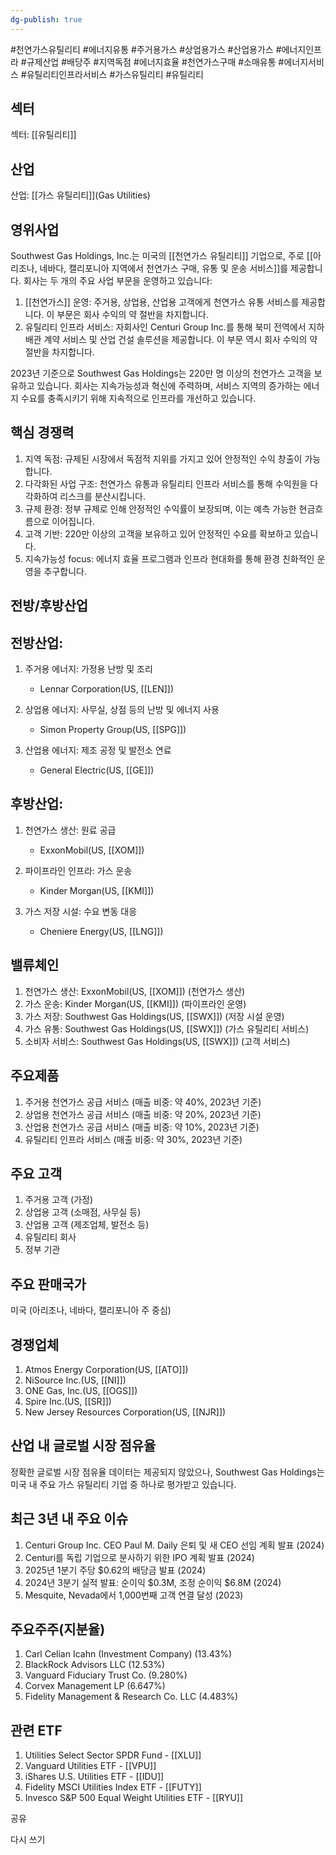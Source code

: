 ```yaml
---
dg-publish: true
---
```

#천연가스유틸리티 #에너지유통 #주거용가스 #상업용가스 #산업용가스 #에너지인프라 #규제산업 #배당주 #지역독점 #에너지효율 #천연가스구매 #소매유통 #에너지서비스 #유틸리티인프라서비스 #가스유틸리티 #유틸리티

## 섹터

섹터: [[유틸리티]]

## 산업

산업: [[가스 유틸리티]](Gas Utilities)

## 영위사업

Southwest Gas Holdings, Inc.는 미국의 [[천연가스 유틸리티]] 기업으로, 주로 [[아리조나, 네바다, 캘리포니아 지역에서 천연가스 구매, 유통 및 운송 서비스]]를 제공합니다. 회사는 두 개의 주요 사업 부문을 운영하고 있습니다:

1. [[천연가스]] 운영: 주거용, 상업용, 산업용 고객에게 천연가스 유통 서비스를 제공합니다. 이 부문은 회사 수익의 약 절반을 차지합니다.
2. 유틸리티 인프라 서비스: 자회사인 Centuri Group Inc.를 통해 북미 전역에서 지하 배관 계약 서비스 및 산업 건설 솔루션을 제공합니다. 이 부문 역시 회사 수익의 약 절반을 차지합니다.

2023년 기준으로 Southwest Gas Holdings는 220만 명 이상의 천연가스 고객을 보유하고 있습니다. 회사는 지속가능성과 혁신에 주력하며, 서비스 지역의 증가하는 에너지 수요를 충족시키기 위해 지속적으로 인프라를 개선하고 있습니다.

## 핵심 경쟁력

1. 지역 독점: 규제된 시장에서 독점적 지위를 가지고 있어 안정적인 수익 창출이 가능합니다.
2. 다각화된 사업 구조: 천연가스 유통과 유틸리티 인프라 서비스를 통해 수익원을 다각화하여 리스크를 분산시킵니다.
3. 규제 환경: 정부 규제로 인해 안정적인 수익률이 보장되며, 이는 예측 가능한 현금흐름으로 이어집니다.
4. 고객 기반: 220만 이상의 고객을 보유하고 있어 안정적인 수요를 확보하고 있습니다.
5. 지속가능성 focus: 에너지 효율 프로그램과 인프라 현대화를 통해 환경 친화적인 운영을 추구합니다.

## 전방/후방산업

## 전방산업:

1. 주거용 에너지: 가정용 난방 및 조리
    
    - Lennar Corporation(US, [[LEN]])
    
2. 상업용 에너지: 사무실, 상점 등의 난방 및 에너지 사용
    
    - Simon Property Group(US, [[SPG]])
    
3. 산업용 에너지: 제조 공정 및 발전소 연료
    
    - General Electric(US, [[GE]])
    

## 후방산업:

1. 천연가스 생산: 원료 공급
    
    - ExxonMobil(US, [[XOM]])
    
2. 파이프라인 인프라: 가스 운송
    
    - Kinder Morgan(US, [[KMI]])
    
3. 가스 저장 시설: 수요 변동 대응
    
    - Cheniere Energy(US, [[LNG]])
    

## 밸류체인

1. 천연가스 생산: ExxonMobil(US, [[XOM]]) (천연가스 생산)
2. 가스 운송: Kinder Morgan(US, [[KMI]]) (파이프라인 운영)
3. 가스 저장: Southwest Gas Holdings(US, [[SWX]]) (저장 시설 운영)
4. 가스 유통: Southwest Gas Holdings(US, [[SWX]]) (가스 유틸리티 서비스)
5. 소비자 서비스: Southwest Gas Holdings(US, [[SWX]]) (고객 서비스)

## 주요제품

1. 주거용 천연가스 공급 서비스 (매출 비중: 약 40%, 2023년 기준)
2. 상업용 천연가스 공급 서비스 (매출 비중: 약 20%, 2023년 기준)
3. 산업용 천연가스 공급 서비스 (매출 비중: 약 10%, 2023년 기준)
4. 유틸리티 인프라 서비스 (매출 비중: 약 30%, 2023년 기준)

## 주요 고객

1. 주거용 고객 (가정)
2. 상업용 고객 (소매점, 사무실 등)
3. 산업용 고객 (제조업체, 발전소 등)
4. 유틸리티 회사
5. 정부 기관

## 주요 판매국가

미국 (아리조나, 네바다, 캘리포니아 주 중심)

## 경쟁업체

1. Atmos Energy Corporation(US, [[ATO]])
2. NiSource Inc.(US, [[NI]])
3. ONE Gas, Inc.(US, [[OGS]])
4. Spire Inc.(US, [[SR]])
5. New Jersey Resources Corporation(US, [[NJR]])

## 산업 내 글로벌 시장 점유율

정확한 글로벌 시장 점유율 데이터는 제공되지 않았으나, Southwest Gas Holdings는 미국 내 주요 가스 유틸리티 기업 중 하나로 평가받고 있습니다.

## 최근 3년 내 주요 이슈

1. Centuri Group Inc. CEO Paul M. Daily 은퇴 및 새 CEO 선임 계획 발표 (2024)
2. Centuri를 독립 기업으로 분사하기 위한 IPO 계획 발표 (2024)
3. 2025년 1분기 주당 $0.62의 배당금 발표 (2024)
4. 2024년 3분기 실적 발표: 순이익 $0.3M, 조정 순이익 $6.8M (2024)
5. Mesquite, Nevada에서 1,000번째 고객 연결 달성 (2023)

## 주요주주(지분율)

1. Carl Celian Icahn (Investment Company) (13.43%)
2. BlackRock Advisors LLC (12.53%)
3. Vanguard Fiduciary Trust Co. (9.280%)
4. Corvex Management LP (6.647%)
5. Fidelity Management & Research Co. LLC (4.483%)

## 관련 ETF

1. Utilities Select Sector SPDR Fund - [[XLU]]
2. Vanguard Utilities ETF - [[VPU]]
3. iShares U.S. Utilities ETF - [[IDU]]
4. Fidelity MSCI Utilities Index ETF - [[FUTY]]
5. Invesco S&P 500 Equal Weight Utilities ETF - [[RYU]]

공유

다시 쓰기